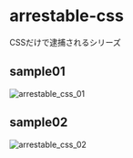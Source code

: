 # arrestable-css
CSSだけで逮捕されるシリーズ

## sample01
![arrestable_css_01](https://user-images.githubusercontent.com/16236972/54772081-f51aab00-4c49-11e9-98f2-556c1a4503d9.gif)

## sample02
![arrestable_css_02](https://user-images.githubusercontent.com/16236972/54772083-f5b34180-4c49-11e9-8f52-5c1162eb3ff2.gif)

